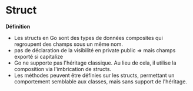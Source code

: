   

# Struct

**Définition**

- Les structs en Go sont des types de données composites qui regroupent des champs sous un même nom.
- pas de déclaration de la visibilité en private public ⇒ mais champs exporté si capitalize
- Go ne supporte pas l'héritage classique. Au lieu de cela, il utilise la composition via l'imbrication de structs.
- Les méthodes peuvent être définies sur les structs, permettant un comportement semblable aux classes, mais sans support de l'héritage.